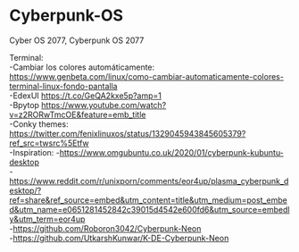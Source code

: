 # Cyberpunk-OS

Cyber OS 2077, Cyberpunk OS 2077

Terminal: <br>
-Cambiar los colores automáticamente: https://www.genbeta.com/linux/como-cambiar-automaticamente-colores-terminal-linux-fondo-pantalla <br>
-EdexUI https://t.co/GeQA2kxe5p?amp=1 <br>
-Bpytop https://www.youtube.com/watch?v=z2RORwTmcOE&feature=emb_title <br>
-Conky themes: <br>
https://twitter.com/fenixlinuxos/status/1329045943845605379?ref_src=twsrc%5Etfw <br>
-Inspiration: 
-https://www.omgubuntu.co.uk/2020/01/cyberpunk-kubuntu-desktop <br>
-https://www.reddit.com/r/unixporn/comments/eor4up/plasma_cyberpunk_desktop/?ref=share&ref_source=embed&utm_content=title&utm_medium=post_embed&utm_name=e0651281452842c39015d4542e600fd6&utm_source=embedly&utm_term=eor4up <br>
-https://github.com/Roboron3042/Cyberpunk-Neon <br>
-https://github.com/UtkarshKunwar/K-DE-Cyberpunk-Neon
